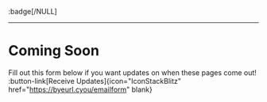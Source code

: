 :badge[/NULL]<br><hr>

# Coming Soon

Fill out this form below if you want updates on when these pages come out!
:button-link[Receive Updates]{icon="IconStackBlitz" href="https://byeurl.cyou/emailform" blank}